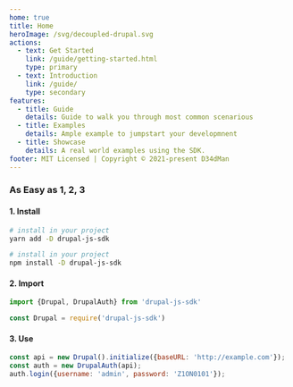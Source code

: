 ```yaml
---
home: true
title: Home
heroImage: /svg/decoupled-drupal.svg
actions:
  - text: Get Started
    link: /guide/getting-started.html
    type: primary
  - text: Introduction
    link: /guide/
    type: secondary
features:
  - title: Guide
    details: Guide to walk you through most common scenarious
  - title: Examples
    details: Ample example to jumpstart your developmnent
  - title: Showcase
    details: A real world examples using the SDK.
footer: MIT Licensed | Copyright © 2021-present D34dMan
---
```


### As Easy as 1, 2, 3

#### 1. Install
<CodeGroup>
  <CodeGroupItem title="YARN" active>

```bash
# install in your project
yarn add -D drupal-js-sdk
```
  </CodeGroupItem>

  <CodeGroupItem title="NPM">
  
```bash
# install in your project
npm install -D drupal-js-sdk
```

  </CodeGroupItem>
</CodeGroup>

#### 2. Import
<CodeGroup>
  <CodeGroupItem title="ES Module" active>

```js
import {Drupal, DrupalAuth} from 'drupal-js-sdk'
```
  </CodeGroupItem>

  <CodeGroupItem title="Require">
  
```js
const Drupal = require('drupal-js-sdk')
```

  </CodeGroupItem>
</CodeGroup>

#### 3. Use
```js
const api = new Drupal().initialize({baseURL: 'http://example.com'});
const auth = new DrupalAuth(api);
auth.login({username: 'admin', password: 'Z1ON0101'});
```
